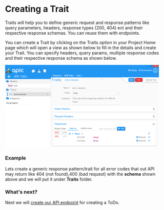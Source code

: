 # Creating a Trait

Traits will help you to define generic request and response patterns like query parameters, headers, response types \(200, 404\) ect and their respective response schemas. You can reuse them with endpoints.

You can create a Trait by clicking on the Traits option in your Project Home page which will open a view as shown below to fill in the details and create your Trait. You can specify headers, query params, multiple response codes and their respective response schema as shown below.

![](/assets/APIC-create-trait.PNG)

### Example

Lets create a generic response pattern\/trait for all error codes that out API may return like 404 \(not found\),400 \(bad request\) with the **schema** shown above and we will put it under **Traits** folder.

### What's next?

Next we will [create our API endpoint](/designer/create-endpoint.md) for creating a ToDo.

